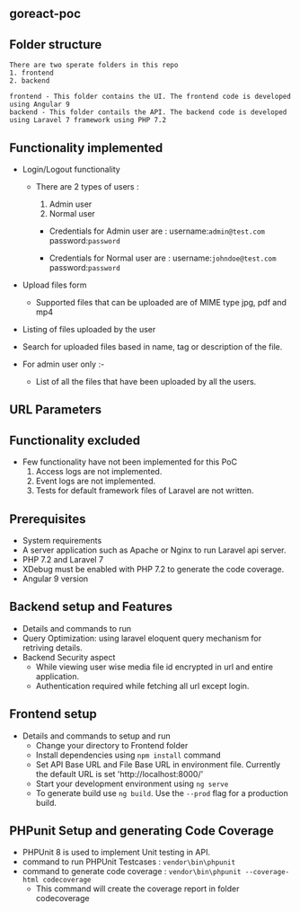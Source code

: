  

## goreact-poc

## Folder structure 
	There are two sperate folders in this repo
	1. frontend
	2. backend
	
	frontend - This folder contains the UI. The frontend code is developed using Angular 9
	backend - This folder contails the API. The backend code is developed using Laravel 7 framework using PHP 7.2

## Functionality implemented
 - Login/Logout functionality
	- There are 2 types of users : 
		1. Admin user
		2. Normal user
		
		- Credentials for Admin user are :
			username:```admin@test.com```
			password:```password```
	
		- Credentials for Normal user are :
			username:```johndoe@test.com```
			password:```password```
		
 - Upload files form
	- Supported files that can be uploaded are of MIME type jpg, pdf and mp4

 - Listing of files uploaded by the user 
 - Search for uploaded files based in name, tag or description of the file.
 - For admin user only :- 
	- List of all the files that have been uploaded by all the users.
 
## URL Parameters
	
## Functionality excluded 
 - Few functionality have not been implemented for this PoC
	1. Access logs are not implemented.
	2. Event logs are not implemented.
	3. Tests for default framework files of Laravel are not written.

## Prerequisites
 - System requirements
 - A server application such as Apache or Nginx to run Laravel api server.
 - PHP 7.2 and Laravel 7
 - XDebug must be enabled with PHP 7.2 to generate the code coverage.
 - Angular 9 version 

## Backend setup and Features
 - Details and commands to run
 - Query Optimization: using laravel eloquent query mechanism for retriving details.
 - Backend Security aspect
   - While viewing user wise media file id encrypted in url and entire application.
   - Authentication required while fetching all url except login.

## Frontend setup
 - Details and commands to setup and run
   - Change your directory to Frontend folder
   - Install dependencies using `npm install` command
   - Set API Base URL and File Base URL in environment file. Currently the default URL is set 'http://localhost:8000/'
   - Start your development environment using `ng serve`
   - To generate build use `ng build`. Use the `--prod` flag for a production build.

## PHPunit Setup and generating Code Coverage
 - PHPUnit 8 is used to implement Unit testing in API.
 - command to run PHPUnit Testcases : 
	```vendor\bin\phpunit```
 - command to generate code coverage : 
	```vendor\bin\phpunit --coverage-html codecoverage```
	 - This command will create the coverage report in folder codecoverage
